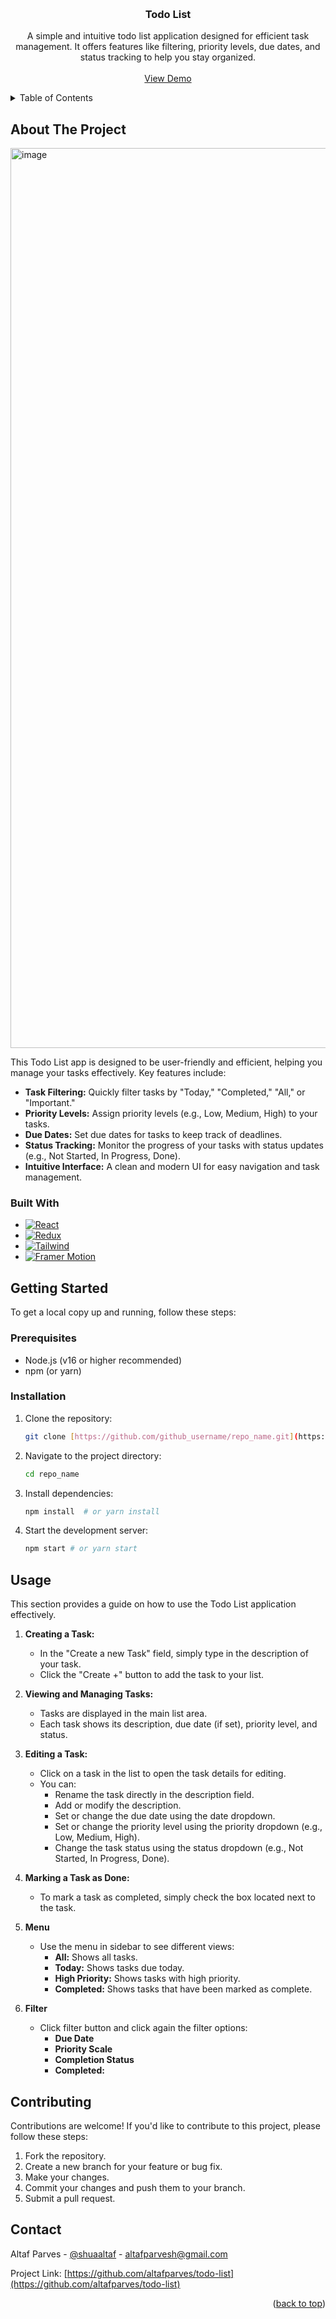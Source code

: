 <a id="readme-top"></a>

<br />
<div align="center">
  <h3 align="center">Todo List</h3>

  <p align="center">
    A simple and intuitive todo list application designed for efficient task management.  It offers features like filtering, priority levels, due dates, and status tracking to help you stay organized.
    <br />
    <br />
    <a href="https://todo-list-gamma-sage-88.vercel.app/login">View Demo</a>
  </p>
</div>

<details>
  <summary>Table of Contents</summary>
  <ol>
    <li><a href="#about-the-project">About The Project</a>
      <ul>
        <li><a href="#built-with">Built With</a></li>
      </ul>
    </li>
    <li><a href="#getting-started">Getting Started</a>
      <ul>
        <li><a href="#prerequisites">Prerequisites</a></li>
        <li><a href="#installation">Installation</a></li>
      </ul>
    </li>
    <li><a href="#usage">Usage</a></li>
    <li><a href="#contributing">Contributing</a></li>
<!--     <li><a href="#license">License</a></li> -->
    <li><a href="#contact">Contact</a></li>
  </ol>
</details>

## About The Project

<img width="1440" alt="image" src="https://github.com/user-attachments/assets/337a3c05-4e22-48d4-96e6-5be46e8fc518" />


This Todo List app is designed to be user-friendly and efficient, helping you manage your tasks effectively. Key features include:

*   **Task Filtering:** Quickly filter tasks by "Today," "Completed," "All," or "Important."
*   **Priority Levels:** Assign priority levels (e.g., Low, Medium, High) to your tasks.
*   **Due Dates:** Set due dates for tasks to keep track of deadlines.
*   **Status Tracking:** Monitor the progress of your tasks with status updates (e.g., Not Started, In Progress, Done).
*   **Intuitive Interface:**  A clean and modern UI for easy navigation and task management.


### Built With

*   [![React][React.js]][React-url]
*   [![Redux][Redux.js]][Redux-url]
*   [![Tailwind][Tailwind.css]][Tailwind-url]
*   [![Framer Motion][Framer.motion]][Framer-url]


## Getting Started

To get a local copy up and running, follow these steps:

### Prerequisites

*   Node.js (v16 or higher recommended)
*   npm (or yarn)

### Installation

1.  Clone the repository:
    ```sh
    git clone [https://github.com/github_username/repo_name.git](https://github.com/github_username/repo_name.git)
    ```
2.  Navigate to the project directory:
    ```sh
    cd repo_name
    ```
3.  Install dependencies:
    ```sh
    npm install  # or yarn install
    ```
4.  Start the development server:
    ```sh
    npm start # or yarn start
    ```


## Usage

This section provides a guide on how to use the Todo List application effectively.

1. **Creating a Task:**

   - In the "Create a new Task" field, simply type in the description of your task.
   - Click the "Create +" button to add the task to your list.

2. **Viewing and Managing Tasks:**

   - Tasks are displayed in the main list area.
   - Each task shows its description, due date (if set), priority level, and status.

3. **Editing a Task:**

   - Click on a task in the list to open the task details for editing.
   - You can:
     - Rename the task directly in the description field.
     - Add or modify the description.
     - Set or change the due date using the date dropdown.
     - Set or change the priority level using the priority dropdown (e.g., Low, Medium, High).
     - Change the task status using the status dropdown (e.g., Not Started, In Progress, Done).

4. **Marking a Task as Done:**

   - To mark a task as completed, simply check the box located next to the task.

5. **Menu**

   - Use the menu in sidebar to see  different views:
     - **All:** Shows all tasks.
     - **Today:** Shows tasks due today.
     - **High Priority:** Shows tasks with high priority.
     - **Completed:** Shows tasks that have been marked as complete.
5. **Filter**

   - Click filter button and click again the filter options:
     - **Due Date**
     - **Priority Scale**
     - **Completion Status**
     - **Completed:**


## Contributing

Contributions are welcome!  If you'd like to contribute to this project, please follow these steps:

1.  Fork the repository.
2.  Create a new branch for your feature or bug fix.
3.  Make your changes.
4.  Commit your changes and push them to your branch.
5.  Submit a pull request.


<!--## License-->

<!--blbla-->

## Contact

Altaf Parves - [@shuaaltaf](https://www.instagram.com/shuaaltaf/) - altafparvesh@gmail.com

Project Link: [https://github.com/altafparves/todo-list](https://github.com/altafparves/todo-list)

<p align="right">(<a href="#readme-top">back to top</a>)</p>


[React.js]: https://img.shields.io/badge/React-20232A?style=for-the-badge&logo=react&logoColor=61DAFB
[React-url]: https://reactjs.org/
[Redux.js]: https://img.shields.io/badge/Redux-764ABC?style=for-the-badge&logo=redux&logoColor=white
[Redux-url]: https://redux.js.org/
[Tailwind.css]: https://img.shields.io/badge/Tailwind_CSS-06B6D4?style=for-the-badge&logo=tailwindcss&logoColor=white
[Tailwind-url]: https://tailwindcss.com/
[Framer.motion]: https://img.shields.io/badge/Framer_Motion-E81C62?style=for-the-badge&logo=framer&logoColor=white
[Framer-url]: https://www.framer.com/motion/
